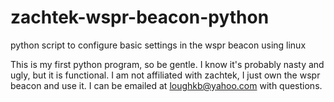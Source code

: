 # zachtek-wspr-beacon-python
python script to configure basic settings in the wspr beacon using linux

This is my first python program, so be gentle.  I know it's probably nasty and ugly, but it is functional.
I am not affiliated with zachtek, I just own the wspr beacon and use it.
I can be emailed at loughkb@yahoo.com with questions.
